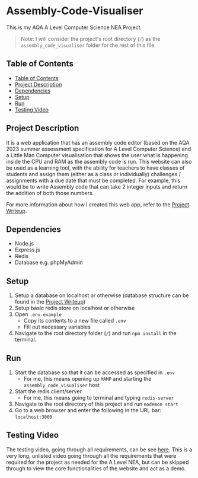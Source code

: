 # Assembly-Code-Visualiser

This is my AQA A Level Computer Science NEA Project.

> Note: I will consider the project's root directory (`/`) as the `assembly_code_visualiser` folder for the rest of this file.

## Table of Contents

- [Table of Contents](#table-of-contents)
- [Project Description](#project-description)
- [Dependencies](#dependencies)
- [Setup](#setup)
- [Run](#run)
- [Testing Video](#testing-video)

## Project Description

It is a web application that has an assembly code editor (based on the AQA 2023 summer assessment specification for A Level Computer Science) and a Little Man Computer visualisation that shows the user what is happening inside the CPU and RAM as the assembly code is run. This website can also be used as a learning tool, with the ability for teachers to have classes of students and assign them (either as a class or individually) challenges / assignments with a due date that must be completed. For example, this would be to write Assembly code that can take 2 integer inputs and return the addition of both those numbers.

For more information about how I created this web app, refer to the [Project Writeup](Project%20Writeup.pdf).

## Dependencies

- Node.js
- Express.js
- Redis
- Database e.g. phpMyAdmin

## Setup

1) Setup a database on localhost or otherwise (database structure can be found in the [Project Writeup](Project%20Writeup.pdf))
2) Setup basic redis store on localhost or otherwise
3) Open `.env.example`
   - Copy its contents to a new file called `.env`
   - Fill out necessary variables
4) Navigate to the root directory folder (`/`) and run `npm install` in the terminal.

## Run

1) Start the database so that it can be accessed as specified in `.env`
   - For me, this means opening up `MAMP` and starting the `assembly_code_visualiser` host
2) Start the redis client/server
   - For me, this means going to terminal and typing `redis-server`
3) Navigate to the root directory of this project and run `nodemon start`
4) Go to a web browser and enter the following in the URL bar: `localhost:3000`

## Testing Video

The testing video, going through all requirements, can be see [here](https://youtu.be/ZfbiDA_2PHk). This is a very long, unlisted video going through all the requirements that were required for the project as needed for the A Level NEA, but can be skipped through to view the core functionalities of the website and act as a demo.
